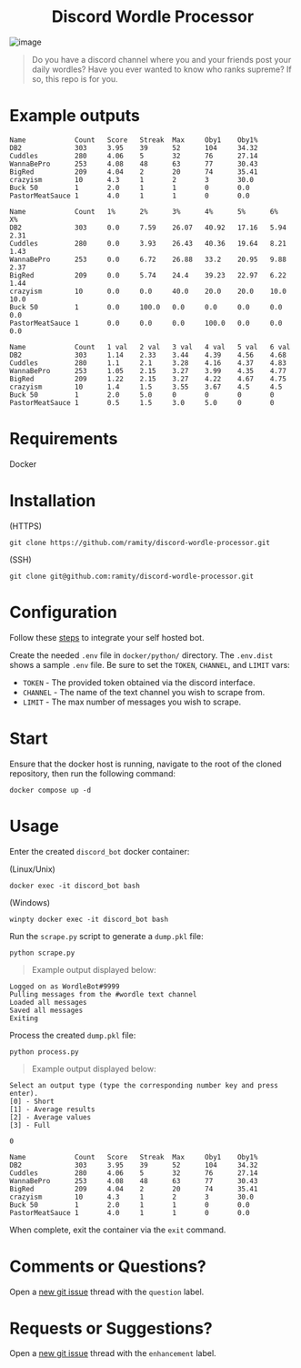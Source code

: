 <h1 align="center">
Discord Wordle Processor
</h1>

![image](https://i.imgur.com/Oadz4qQ.gif)

> Do you have a discord channel where you and your friends post your daily wordles? Have you ever wanted to know who ranks supreme? If so, this repo is for you.

# Example outputs

```
Name            Count   Score   Streak  Max     Oby1    Oby1%
DB2             303     3.95    39      52      104     34.32
Cuddles         280     4.06    5       32      76      27.14
WannaBePro      253     4.08    48      63      77      30.43
BigRed          209     4.04    2       20      74      35.41
crazyism        10      4.3     1       2       3       30.0
Buck 50         1       2.0     1       1       0       0.0
PastorMeatSauce 1       4.0     1       1       0       0.0
```

```
Name            Count   1%      2%      3%      4%      5%      6%      X%
DB2             303     0.0     7.59    26.07   40.92   17.16   5.94    2.31
Cuddles         280     0.0     3.93    26.43   40.36   19.64   8.21    1.43
WannaBePro      253     0.0     6.72    26.88   33.2    20.95   9.88    2.37
BigRed          209     0.0     5.74    24.4    39.23   22.97   6.22    1.44
crazyism        10      0.0     0.0     40.0    20.0    20.0    10.0    10.0
Buck 50         1       0.0     100.0   0.0     0.0     0.0     0.0     0.0
PastorMeatSauce 1       0.0     0.0     0.0     100.0   0.0     0.0     0.0
```

```
Name            Count   1 val   2 val   3 val   4 val   5 val   6 val
DB2             303     1.14    2.33    3.44    4.39    4.56    4.68
Cuddles         280     1.1     2.1     3.28    4.16    4.37    4.83
WannaBePro      253     1.05    2.15    3.27    3.99    4.35    4.77
BigRed          209     1.22    2.15    3.27    4.22    4.67    4.75
crazyism        10      1.4     1.5     3.55    3.67    4.5     4.5
Buck 50         1       2.0     5.0     0       0       0       0
PastorMeatSauce 1       0.5     1.5     3.0     5.0     0       0
```

# Requirements

Docker

# Installation

(HTTPS)

```
git clone https://github.com/ramity/discord-wordle-processor.git
```

(SSH)

```
git clone git@github.com:ramity/discord-wordle-processor.git
```

# Configuration

Follow these [steps](https://www.writebots.com/discord-bot-token/) to integrate your self hosted bot.

Create the needed `.env` file in `docker/python/` directory. The `.env.dist` shows a sample `.env` file. Be sure to set the `TOKEN`, `CHANNEL`, and `LIMIT` vars:

- `TOKEN` - The provided token obtained via the discord interface.
- `CHANNEL` - The name of the text channel you wish to scrape from.
- `LIMIT` - The max number of messages you wish to scrape.

# Start

Ensure that the docker host is running, navigate to the root of the cloned repository, then run the following command:

```
docker compose up -d
```

# Usage

Enter the created `discord_bot` docker container:

(Linux/Unix)

```
docker exec -it discord_bot bash
```

(Windows)

```
winpty docker exec -it discord_bot bash
```

Run the `scrape.py` script to generate a `dump.pkl` file:

```
python scrape.py
```

> Example output displayed below:

```
Logged on as WordleBot#9999
Pulling messages from the #wordle text channel
Loaded all messages
Saved all messages
Exiting
```

Process the created `dump.pkl` file:

```
python process.py
```

> Example output displayed below:

```
Select an output type (type the corresponding number key and press enter).
[0] - Short
[1] - Average results
[2] - Average values
[3] - Full

0

Name            Count   Score   Streak  Max     Oby1    Oby1%
DB2             303     3.95    39      52      104     34.32
Cuddles         280     4.06    5       32      76      27.14
WannaBePro      253     4.08    48      63      77      30.43
BigRed          209     4.04    2       20      74      35.41
crazyism        10      4.3     1       2       3       30.0
Buck 50         1       2.0     1       1       0       0.0
PastorMeatSauce 1       4.0     1       1       0       0.0
```

When complete, exit the container via the `exit` command.

# Comments or Questions?

Open a [new git issue](https://github.com/ramity/discord-wordle-processor/issues/new) thread with the `question` label.

# Requests or Suggestions?

Open a [new git issue](https://github.com/ramity/discord-wordle-processor/issues/new) thread with the `enhancement` label.